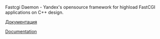 Fastcgi Daemon - Yandex's opensource framework for highload FastCGI applications on C++ design.

[Документация](https://github.com/lmovsesjan/Fastcgi-Daemon/wiki/Документация)

[Documentation](https://github.com/lmovsesjan/Fastcgi-Daemon/master/doc/en/Introduction.md)
